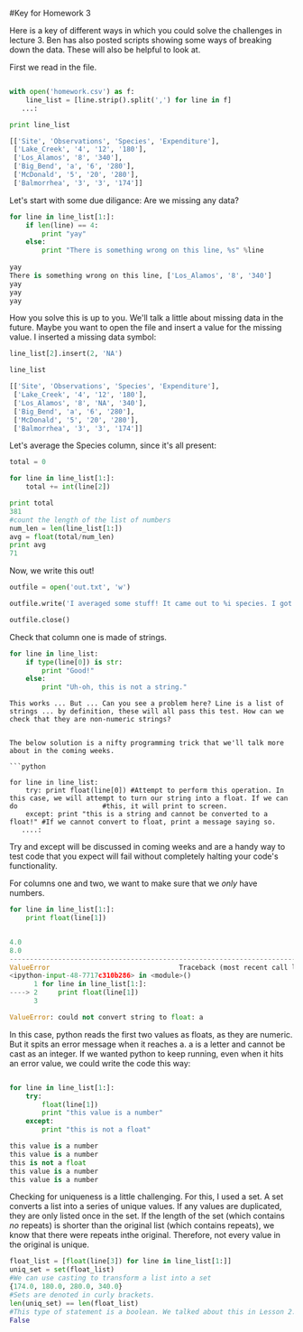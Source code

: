 #Key for Homework 3

Here is a key of different ways in which you could solve the challenges in lecture 3. Ben has also posted scripts showing some ways of breaking down the data. These will also be helpful to look at.

First we read in the file.

```python

with open('homework.csv') as f:
    line_list = [line.strip().split(',') for line in f]
   ...:     

print line_list

[['Site', 'Observations', 'Species', 'Expenditure'],
 ['Lake_Creek', '4', '12', '180'],
 ['Los_Alamos', '8', '340'],
 ['Big_Bend', 'a', '6', '280'],
 ['McDonald', '5', '20', '280'],
 ['Balmorrhea', '3', '3', '174']]
```

Let's start with some due diligance: Are we missing any data?

```python
for line in line_list[1:]: 
	if len(line) == 4:    
		print "yay"
	else:
		print "There is something wrong on this line, %s" %line
      
yay
There is something wrong on this line, ['Los_Alamos', '8', '340']
yay
yay
yay
```

How you solve this is up to you. We'll talk a little about missing data in the future. Maybe you want to open the file and insert a value for the missing value. I inserted a missing data symbol:

```python
line_list[2].insert(2, 'NA')

line_list

[['Site', 'Observations', 'Species', 'Expenditure'],
 ['Lake_Creek', '4', '12', '180'],
 ['Los_Alamos', '8', 'NA', '340'],
 ['Big_Bend', 'a', '6', '280'],
 ['McDonald', '5', '20', '280'],
 ['Balmorrhea', '3', '3', '174']]
```

Let's average the Species column, since it's all present:

```python
total = 0

for line in line_list[1:]:   
    total += int(line[2])

print total
381
#count the length of the list of numbers
num_len = len(line_list[1:])
avg = float(total/num_len)
print avg
71
```

Now, we write this out!

```python
outfile = open('out.txt', 'w')

outfile.write('I averaged some stuff! It came out to %i species. I got this number by opening the file, reading it to memory, looping over the species column and averaging it.' %avg + '\n')

outfile.close()
```

Check that column one is made of strings.

```python
for line in line_list:
    if type(line[0]) is str:
        print "Good!"
    else:
        print "Uh-oh, this is not a string."
```

```
This works ... But ... Can you see a problem here? Line is a list of strings ... by definition, these will all pass this test. How can we check that they are non-numeric strings? 


The below solution is a nifty programming trick that we'll talk more about in the coming weeks.

```python

for line in line_list:
    try: print float(line[0]) #Attempt to perform this operation. In this case, we will attempt to turn our string into a float. If we can do 				      #this, it will print to screen.
    except: print "this is a string and cannot be converted to a float!" #If we cannot convert to float, print a message saying so.
   ....:     
```

Try and except will be discussed in coming weeks and are a handy way to test code that you expect will fail without completely halting your code's functionality.

For columns one and two, we want to make sure that we _only_ have numbers. 

```python
for line in line_list[1:]:
    print float(line[1])


4.0
8.0
---------------------------------------------------------------------------
ValueError                                Traceback (most recent call last)
<ipython-input-48-7717c310b286> in <module>()
      1 for line in line_list[1:]:
----> 2     print float(line[1])
      3 

ValueError: could not convert string to float: a
```

In this case, python reads the first two values as floats, as they are numeric. But it spits an error message when it reaches a. a is a letter and cannot be cast as an integer. If we wanted python to keep running, even when it hits an error value, we could write the code this way:

```python

for line in line_list[1:]:
    try:
        float(line[1])
        print "this value is a number"
    except:
        print "this is not a float"

this value is a number
this value is a number
this is not a float
this value is a number
this value is a number
```

Checking for uniqueness is a little challenging. For this, I used a set. A set converts a list into a series of unique values. If any values are duplicated, they are only listed once in the set. If the length of the set (which contains _no_ repeats) is shorter than the original list (which contains repeats), we know that there were repeats inthe original. Therefore, not every value in the original is unique.


```python
float_list = [float(line[3]) for line in line_list[1:]]
uniq_set = set(float_list)
#We can use casting to transform a list into a set
{174.0, 180.0, 280.0, 340.0}
#Sets are denoted in curly brackets.
len(uniq_set) == len(float_list)
#This type of statement is a boolean. We talked about this in Lesson 2. This type of statement evaluates the truth of the two mathematical statements on either side of the ==
False
```







